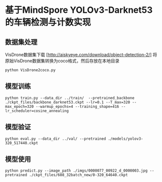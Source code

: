 # 基于MindSpore YOLOv3-Darknet53的车辆检测与计数实现

## 数据集处理

VisDrone数据集下载 [http://aiskyeye.com/download/object-detection-2/]
将原始VisDrone数据集转换为coco格式，然后存放在本地目录

```
python VisDrone2coco.py
```


## 模型训练

```
python train.py --data_dir ../train/  --pretrained_backbone ./ckpt_files/backbone_darknet53.ckpt --lr=0.1 --T_max=320 --max_epoch=320 --warmup_epochs=4 --training_shape=416 --lr_scheduler=cosine_annealing
```


## 模型验证

```
python eval.py --data_dir ../val/ --pretrained ./models/yolov3-320_517440.ckpt
```


## 模型使用

```
python predict.py --image_path ./imgs/0000077_00922_d_0000003.jpg --pretrained ./ckpt_files/608_32batch_new/0-320_64640.ckpt
```


